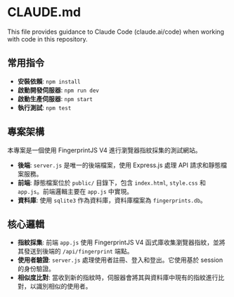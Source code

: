# CLAUDE.md

This file provides guidance to Claude Code (claude.ai/code) when working with code in this repository.

## 常用指令

- **安裝依賴**: `npm install`
- **啟動開發伺服器**: `npm run dev`
- **啟動生產伺服器**: `npm start`
- **執行測試**: `npm test`

## 專案架構

本專案是一個使用 FingerprintJS V4 進行瀏覽器指紋採集的測試網站。

- **後端**: `server.js` 是唯一的後端檔案，使用 Express.js 處理 API 請求和靜態檔案服務。
- **前端**: 靜態檔案位於 `public/` 目錄下，包含 `index.html`, `style.css` 和 `app.js`。前端邏輯主要在 `app.js` 中實現。
- **資料庫**: 使用 `sqlite3` 作為資料庫，資料庫檔案為 `fingerprints.db`。

## 核心邏輯

- **指紋採集**: 前端 `app.js` 使用 FingerprintJS V4 函式庫收集瀏覽器指紋，並將其發送到後端的 `/api/fingerprint` 端點。
- **使用者驗證**: `server.js` 處理使用者註冊、登入和登出。它使用基於 session 的身份驗證。
- **相似度比對**: 當收到新的指紋時，伺服器會將其與資料庫中現有的指紋進行比對，以識別相似的使用者。
